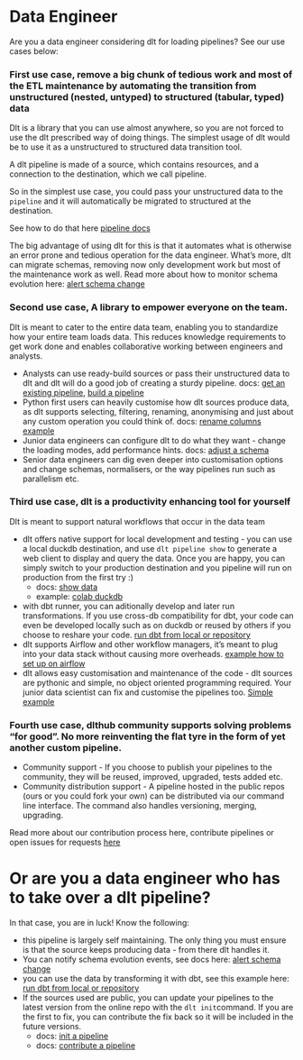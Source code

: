 # Data Engineer

Are you a data engineer considering dlt for loading pipelines? See our use cases below:


### First use case, remove a big chunk of tedious work and most of the ETL maintenance by automating the transition from unstructured (nested, untyped) to structured (tabular, typed) data

Dlt is a library that you can use almost anywhere, so you are not forced to use the dlt prescribed way of doing things. The simplest usage of dlt would be to use it as a unstructured to structured data transition tool.

A dlt pipeline is made of a source, which contains resources, and a connection to the destination, which we call pipeline.

So in the simplest use case, you could pass your unstructured data to the `pipeline` and it will automatically be migrated to structured at the destination.

See how to do that here [pipeline docs](../general-usage/pipeline)

The big advantage of using dlt for this is that it automates what is otherwise an error prone and tedious operation for the data engineer. What’s more, dlt can migrate schemas, removing now only development work but most of the maintenance work as well.
Read more about how to monitor schema evolution here: [alert schema change](./running-in-production/running#inspect-save-and-alert-on-schema-changes)

### Second use case, A library to empower everyone on the team.

Dlt is meant to cater to the entire data team, enabling you to standardize how your entire team loads data. This reduces knowledge requirements to get work done and enables collaborative working between engineers and analysts.

- Analysts can use ready-build sources or pass their unstructured data to dlt and dlt will do a good job of creating a sturdy pipeline.  docs: [get an existing pipeline](./walkthroughs/add-a-pipeline), [build a pipeline](./walkthroughs/create-a-pipeline)
- Python first users can heavily customise how dlt sources produce data, as dlt supports selecting, filtering, renaming, anonymising and just about any custom operation you could think of. docs: [rename columns example](./customizations/customizing-pipelines/renaming_columns)
- Junior data engineers can configure dlt to do what they want - change the loading modes, add performance hints. docs:  [adjust a schema](./walkthroughs/adjust-a-schema)
- Senior data engineers can dig even deeper into customisation options and change schemas, normalisers, or the way pipelines run such as parallelism etc.

### Third use case, dlt is a productivity enhancing tool for yourself

Dlt is meant to support natural workflows that occur in the data team

- dlt offers native support for local development and testing - you can use a local duckdb destination, and use `dlt pipeline show` to generate a web client to display and query the data. Once you are happy, you can simply switch to your production destination and you pipeline will run on production from the first try :)
  - docs:  [show data](../using-loaded-data/exploring-the-data)
  - example: [colab duckdb](https://colab.research.google.com/drive/1NfSB1DpwbbHX9_t5vlalBTf13utwpMGx?usp=sharing)
- with dbt runner, you can aditionally develop and later run transformations. If you use cross-db compatibility for dbt, your code can even be developed locally such as on duckdb or reused by others if you choose to reshare your code. [run dbt from local or repository](./using-loaded-data/transforming-the-data)
- dlt supports Airflow and other workflow managers, it’s meant to plug into your data stack without causing more overheads. [example how to set up on airflow](./running-in-production/orchestrators/airflow-gcp-cloud-composer)
- dlt allows easy customisation and maintenance of the code - dlt sources are pythonic and simple, no object oriented programming required. Your junior data scientist can fix and customise the pipelines too. [Simple example](https://github.com/dlt-hub/pipelines/blob/master/pipelines/strapi/strapi.py)

### Fourth use case, dlthub community supports solving problems “for good”. No more reinventing the flat tyre in the form of yet another custom pipeline.

- Community support - If you choose to publish your pipelines to the community, they will be reused, improved, upgraded, tests added etc.
- Community distribution support - A pipeline hosted in the public repos (ours or you could fork your own) can be distributed via our command line interface. The command also handles versioning, merging, upgrading.

Read more about our contribution process here, contribute pipelines or open issues for requests [here ](https://github.com/dlt-hub/pipelines)

# Or are you a data engineer who has to take over a dlt pipeline?

In that case, you are in luck! Know the following:

- this pipeline is largely self maintaining. The only thing you must ensure is that the source keeps producing data - from there dlt handles it.
- You can notify schema evolution events, see docs here: [alert schema change](./running-in-production/running#inspect-save-and-alert-on-schema-changes)
- you can use the data by transforming it with dbt, see this example here: [run dbt from local or repository](./using-loaded-data/transforming-the-data)
- If the sources used are public, you can update your pipelines to the latest version from the online repo with the `dlt init`command. If you are the first to fix, you can contribute the fix back so it will be included in the future versions.
  - docs: [init a pipeline](./reference/command-line-interface#dlt-init)
  - docs: [contribute a pipeline](https://github.com/dlt-hub/pipelines)
